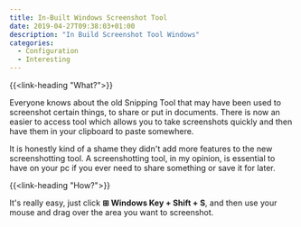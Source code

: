 ```yaml
---
title: In-Built Windows Screenshot Tool
date: 2019-04-27T09:38:03+01:00
description: "In Build Screenshot Tool Windows"
categories:
  - Configuration
  - Interesting
---
```


{{<link-heading "What?">}}

Everyone knows about the old Snipping Tool that may have been used to screenshot certain things, to share or put in documents. There is now an easier to access tool which allows you to take screenshots quickly and then have them in your clipboard to paste somewhere.

It is honestly kind of a shame they didn't add more features to the new screenshotting tool. A screenshotting tool, in my opinion, is essential to have on your pc if you ever need to share something or save it for later.

{{<link-heading "How?">}}

It's really easy, just click **⊞ Windows Key + Shift + S**, and then use your mouse and drag over the area you want to screenshot.
